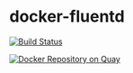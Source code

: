 # docker-fluentd
 
[![Build Status](https://travis-ci.org/trueaccord/docker-fluentd.svg?branch=master)](https://travis-ci.org/trueaccord/docker-fluentd)

 [![Docker Repository on Quay](https://quay.io/repository/trueaccord/fluentd/status "Docker Repository on Quay")](https://quay.io/repository/trueaccord/fluentd)